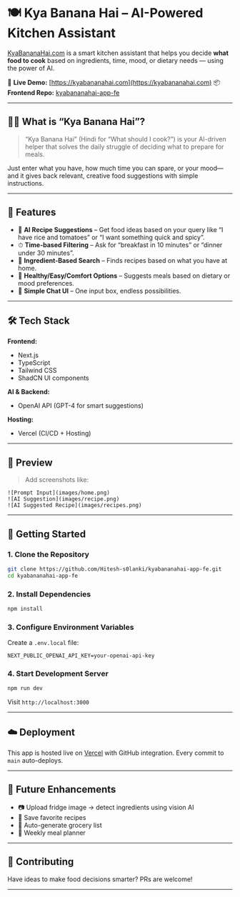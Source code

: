 # 🍽️ Kya Banana Hai – AI-Powered Kitchen Assistant

[KyaBananaHai.com](https://kyabananahai.com) is a smart kitchen assistant that helps you decide **what food to cook** based on ingredients, time, mood, or dietary needs — using the power of AI.

🎥 **Live Demo:** [https://kyabananahai.com](https://kyabananahai.com)
📦 **Frontend Repo:** [kyabananahai-app-fe](https://github.com/Hitesh-s0lanki/kyabananahai-app-fe)

---

## 👨‍🍳 What is “Kya Banana Hai”?

> “Kya Banana Hai” (Hindi for “What should I cook?”) is your AI-driven helper that solves the daily struggle of deciding what to prepare for meals.

Just enter what you have, how much time you can spare, or your mood—and it gives back relevant, creative food suggestions with simple instructions.

---

## 🍲 Features

- 🧠 **AI Recipe Suggestions** – Get food ideas based on your query like “I have rice and tomatoes” or “I want something quick and spicy”.
- ⏱ **Time-based Filtering** – Ask for “breakfast in 10 minutes” or “dinner under 30 minutes”.
- 🍴 **Ingredient-Based Search** – Finds recipes based on what you have at home.
- 🥗 **Healthy/Easy/Comfort Options** – Suggests meals based on dietary or mood preferences.
- 💬 **Simple Chat UI** – One input box, endless possibilities.

---

## 🛠 Tech Stack

**Frontend:**

- Next.js
- TypeScript
- Tailwind CSS
- ShadCN UI components

**AI & Backend:**

- OpenAI API (GPT-4 for smart suggestions)

**Hosting:**

- Vercel (CI/CD + Hosting)

---

## 📸 Preview

> Add screenshots like:

```
![Prompt Input](images/home.png)
![AI Suggestion](images/recipe.png)
![AI Suggested Recipe](images/recipes.png)
```

---

## 🚀 Getting Started

### 1. Clone the Repository

```bash
git clone https://github.com/Hitesh-s0lanki/kyabananahai-app-fe.git
cd kyabananahai-app-fe
```

### 2. Install Dependencies

```bash
npm install
```

### 3. Configure Environment Variables

Create a `.env.local` file:

```env
NEXT_PUBLIC_OPENAI_API_KEY=your-openai-api-key
```

### 4. Start Development Server

```bash
npm run dev
```

Visit `http://localhost:3000`

---

## ☁️ Deployment

This app is hosted live on [Vercel](https://vercel.com) with GitHub integration. Every commit to `main` auto-deploys.

---

## 🔮 Future Enhancements

- 📷 Upload fridge image → detect ingredients using vision AI
- 📝 Save favorite recipes
- 🛒 Auto-generate grocery list
- 📆 Weekly meal planner

---

## 🤝 Contributing

Have ideas to make food decisions smarter? PRs are welcome!

---
